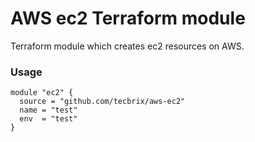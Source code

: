 # AWS ec2 Terraform module

Terraform module which creates ec2 resources on AWS. 
### Usage
```
module "ec2" {
  source = "github.com/tecbrix/aws-ec2"
  name = "test"
  env  = "test"
}
```
